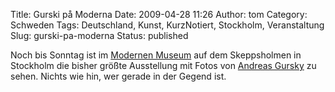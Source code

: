 Title: Gurski på Moderna
Date: 2009-04-28 11:26
Author: tom
Category: Schweden
Tags: Deutschland, Kunst, KurzNotiert, Stockholm, Veranstaltung
Slug: gurski-pa-moderna
Status: published

Noch bis Sonntag ist im [Modernen
Museum](http://modernamuseet.se/v4/templates/template3.asp?id=4040) auf
dem Skeppsholmen in Stockholm die bisher größte Ausstellung mit Fotos
von [Andreas Gursky](http://de.wikipedia.org/wiki/Andreas_Gursky) zu
sehen. Nichts wie hin, wer gerade in der Gegend ist.


